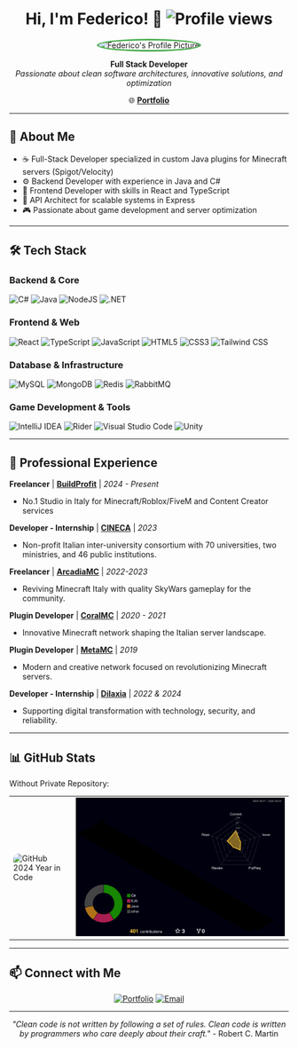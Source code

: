 <h1 align="center">Hi, I'm Federico! 👋 <img src="https://komarev.com/ghpvc/?username=xFedeT" alt="Profile views" /></h1>

<div align="center">

<!-- Foto profilo principale -->
<img src="https://github.com/xFedeT.png" alt="Federico's Profile Picture" width="150" height="150" style="border-radius: 50%; border: 3px solid #4CAF50;"/>

**Full Stack Developer**  
*Passionate about clean software architectures, innovative solutions, and optimization*

🌐 **[Portfolio](https://fedet.it/)**

</div>

---

## 🚀 About Me

- ☕ Full-Stack Developer specialized in custom Java plugins for Minecraft servers (Spigot/Velocity)  
- ⚙️ Backend Developer with experience in Java and C#  
- 🎨 Frontend Developer with skills in React and TypeScript  
- 🔗 API Architect for scalable systems in Express  
- 🎮 Passionate about game development and server optimization  

---

## 🛠️ Tech Stack

### **Backend & Core**
<p>
<img alt="C#" src="https://img.shields.io/badge/C%23-%23239120.svg?style=for-the-badge&logo=c-sharp&logoColor=white"/>
<img alt="Java" src="https://img.shields.io/badge/Java-%23ED8B00.svg?style=for-the-badge&logo=java&logoColor=white"/>
<img alt="NodeJS" src="https://img.shields.io/badge/Node.js-%2343853D.svg?style=for-the-badge&logo=node.js&logoColor=white"/>
<img alt=".NET" src="https://img.shields.io/badge/.NET-%235C2D91.svg?style=for-the-badge&logo=.net&logoColor=white"/>
</p>

### **Frontend & Web**
<p>
<img alt="React" src="https://img.shields.io/badge/React-%2320232a.svg?style=for-the-badge&logo=react&logoColor=%2361DAFB"/>
<img alt="TypeScript" src="https://img.shields.io/badge/TypeScript-%23007ACC.svg?style=for-the-badge&logo=typescript&logoColor=white"/>
<img alt="JavaScript" src="https://img.shields.io/badge/JavaScript-%23F7DF1E.svg?style=for-the-badge&logo=javascript&logoColor=black"/>
<img alt="HTML5" src="https://img.shields.io/badge/HTML5-%23E34F26.svg?style=for-the-badge&logo=html5&logoColor=white"/>
<img alt="CSS3" src="https://img.shields.io/badge/CSS3-%231572B6.svg?style=for-the-badge&logo=css3&logoColor=white"/>
<img alt="Tailwind CSS" src="https://img.shields.io/badge/Tailwind_CSS-%2338B2AC.svg?style=for-the-badge&logo=tailwind-css&logoColor=white"/>
</p>

### **Database & Infrastructure**
<p>
<img alt="MySQL" src="https://img.shields.io/badge/MySQL-%2300f.svg?style=for-the-badge&logo=mysql&logoColor=white"/>
<img alt="MongoDB" src="https://img.shields.io/badge/MongoDB-%234ea94b.svg?style=for-the-badge&logo=mongodb&logoColor=white"/>
<img alt="Redis" src="https://img.shields.io/badge/Redis-%23DC382D.svg?style=for-the-badge&logo=redis&logoColor=white"/>
<img alt="RabbitMQ" src="https://img.shields.io/badge/RabbitMQ-%23FF6600.svg?style=for-the-badge&logo=rabbitmq&logoColor=white"/>
</p>

### **Game Development & Tools**
<p>
<img alt="IntelliJ IDEA" src="https://img.shields.io/badge/IntelliJ%20IDEA-%23000000.svg?style=for-the-badge&logo=intellij-idea&logoColor=white"/>
<img alt="Rider" src="https://img.shields.io/badge/Rider-%23000000.svg?style=for-the-badge&logo=jetbrains&logoColor=white"/>
<img alt="Visual Studio Code" src="https://img.shields.io/badge/Visual%20Studio%20Code-%23007ACC.svg?style=for-the-badge&logo=visual-studio-code&logoColor=white"/>
<img alt="Unity" src="https://img.shields.io/badge/Unity-%23000000.svg?style=for-the-badge&logo=unity&logoColor=white"/>
</p>

---

## 💼 Professional Experience

**Freelancer** | **[BuildProfit](https://buildprofit.it/)** | *2024 - Present*  
- No.1 Studio in Italy for Minecraft/Roblox/FiveM and Content Creator services  

**Developer - Internship** | **[CINECA](https://www.cineca.it)** | *2023*  
- Non-profit Italian inter-university consortium with 70 universities, two ministries, and 46 public institutions.  

**Freelancer** | **[ArcadiaMC](https://www.arcadiamc.it/)** | *2022-2023*  
- Reviving Minecraft Italy with quality SkyWars gameplay for the community.  

**Plugin Developer** | **[CoralMC](https://www.coralmc.it/)** | *2020 - 2021*  
- Innovative Minecraft network shaping the Italian server landscape.  

**Plugin Developer** | **[MetaMC](https://www.metamc.it/)** | *2019*  
- Modern and creative network focused on revolutionizing Minecraft servers.  

**Developer - Internship** | **[Dilaxia](https://www.dilaxia.com)** | *2022 & 2024*  
- Supporting digital transformation with technology, security, and reliability.  

---

## 📊 GitHub Stats
Without Private Repository:
<div align="center">
<table style="border: none;">
<tr>
<td style="border: none;">
<img src="https://i.imgur.com/EMPkvce.png" alt="GitHub 2024 Year in Code" style="border-radius: 10px;"/>
</td>
<td style="border: none;">
<img src="https://github.com/xFedeT/xFedeT/blob/main/profile-3d-contrib/profile-night-rainbow.svg" alt="GitHub 3D Contribution Graph" />
</td>
</tr>
</table>
</div>

---

## 📫 Connect with Me

<div align="center">

[![Portfolio](https://img.shields.io/badge/Portfolio-fedet.it-blue?style=for-the-badge&logo=web)](https://fedet.it/)
[![Email](https://img.shields.io/badge/Email-Contact-red?style=for-the-badge&logo=gmail)](mailto:tagliani.fede@gmail.com)

</div>

---

<div align="center">

*"Clean code is not written by following a set of rules. Clean code is written by programmers who care deeply about their craft."* - Robert C. Martin  
</div>
